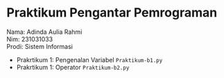 # Praktikum Pengantar Pemrograman

<div> Nama: Adinda Aulia Rahmi </div>
<div> Nim: 231031033 </div>
<div> Prodi: Sistem Informasi </div>

* Prakrtikum 1: Pengenalan Variabel `Praktikum-b1.py`
* Prakrtikum 1: Operator `Praktikum-b2.py`
